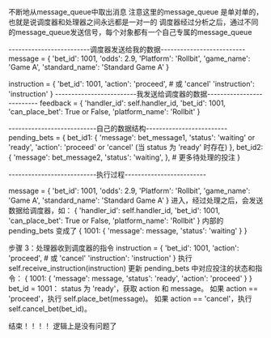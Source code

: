 不断地从message_queue中取出消息
注意这里的message_queue 是单对单的，也就是说调度器和处理器之间永远都是一对一的
调度器经过分析之后，通过不同的message_queue发送信号，每个对象都有一个自己专属的message_queue

-------------------------调度器发送给我的数据--------------------------
message = {
    'bet_id': 1001,
    'odds': 2.9,
    'Platform': 'Rollbit',
    'game_name': 'Game A',
    'standard_name': 'Standard Game A'
}

instruction = {
    'bet_id': 1001,
    'action': 'proceed',  # 或 'cancel'
    'instruction': 'instruction'
}
-------------------------我发送给调度器的数据--------------------------
feedback = {
            'handler_id': self.handler_id,
            'bet_id': 1001,
            'can_place_bet': True or False,
            'platform_name': 'Rollbit'
        }


---------------------------自己的数据结构-------------------------
pending_bets = {
    bet_id1: {
        'message': bet_message1,
        'status': 'waiting' or 'ready',
        'action': 'proceed' or 'cancel' (当 status 为 'ready' 时存在)
    },
    bet_id2: {
        'message': bet_message2,
        'status': 'waiting',
    },
    # 更多待处理的投注
}

---------------------------执行过程-------------------------

message = {
    'bet_id': 1001,
    'odds': 2.9,
    'Platform': 'Rollbit',
    'game_name': 'Game A',
    'standard_name': 'Standard Game A'
} 
进入，经过处理之后，会发送数据给调度器，如：
        {
            'handler_id': self.handler_id,
            'bet_id': 1001,
            'can_place_bet': True or False,
            'platform_name': 'Rollbit'
        }
内部的pending_bets 变成了
{
    1001: {
        'message': message,
        'status': 'waiting'
    }
}

步骤 3：处理器收到调度器的指令
instruction = {
    'bet_id': 1001,
    'action': 'proceed',  # 或 'cancel'
    'instruction': 'instruction'
}
执行 self.receive_instruction(instruction)
更新 pending_bets 中对应投注的状态和指令：
{
    1001: {
        'message': message,
        'status': 'ready',
        'action': 'proceed'
    }
}
bet_id = 1001：
status 为 'ready'，获取 action 和 message。
如果 action == 'proceed'，执行 self.place_bet(message)。
如果 action == 'cancel'，执行 self.cancel_bet(bet_id)。

结束！！！！ 逻辑上是没有问题了